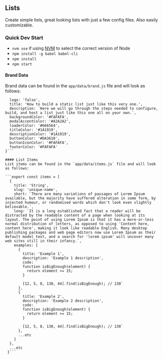 Lists
------
Create simple lists, great looking lists with just a few config files. Also easily customizable.

### Quick Dev Start
* `nvm use` if using [NVM](https://github.com/creationix/nvm) to select the correct version of Node
* `npm install -g babel babel-cli`
* `npm install`
* `npm start`

#### Brand Data
Brand data can be found in the `app/data/brand.js` file and will look as follows:

```export const brand = {
  logo: 'false',
  title: 'How to build a static list just like this very one.',
  description: `Here we will go through the steps needed to configure, build, and host a list just like this one all on your own.`,
  backgroundColor: '#FAFAFA',
  modalAccentColor: '#A2A2A2',
  loaderColor: '#666564',
  titleColor: '#1A1919',
  descriptionColor: '#1A1919',
  buttonColor: '#DA3610',
  buttonIconColor: '#FAFAFA',
  footerColor: '#FAFAFA'
}```

#### List Items
List items can be found in the `app/data/items.js` file and will look as follows:

```export const items = [
  {
    title: 'String',
    slug: 'unique-name',
    short: `There are many variations of passages of Lorem Ipsum available, but the majority have suffered alteration in some form, by injected humour, or randomised words which don't look even slightly believable.`,
    long: `It is a long established fact that a reader will be distracted by the readable content of a page when looking at its layout. The point of using Lorem Ipsum is that it has a more-or-less normal distribution of letters, as opposed to using 'Content here, content here', making it look like readable English. Many desktop publishing packages and web page editors now use Lorem Ipsum as their default model text, and a search for 'lorem ipsum' will uncover many web sites still in their infancy.`,
    examples: [
      {
        title: 'Example 1',
        description: 'Example 1 description',
        code: `
        function isBigEnough(element) {
          return element >= 15;
        }

        [12, 5, 8, 130, 44].find(isBigEnough); // 130`
      },
      {
        title: 'Example 2',
        description: 'Example 2 description',
        code: `
        function isBigEnough(element) {
          return element >= 15;
        }

        [12, 5, 8, 130, 44].find(isBigEnough); // 130`
      },
      ...etc
    ]
  },
  ...etc
 }```
